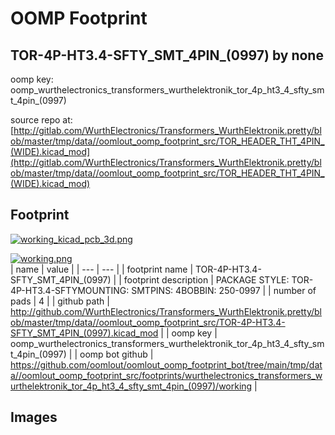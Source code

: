 # OOMP Footprint  
## TOR-4P-HT3.4-SFTY_SMT_4PIN_(0997)  by none  
  
oomp key: oomp_wurthelectronics_transformers_wurthelektronik_tor_4p_ht3_4_sfty_smt_4pin_(0997)  
  
source repo at: [http://gitlab.com/WurthElectronics/Transformers_WurthElektronik.pretty/blob/master/tmp/data//oomlout_oomp_footprint_src/TOR_HEADER_THT_4PIN_(WIDE).kicad_mod](http://gitlab.com/WurthElectronics/Transformers_WurthElektronik.pretty/blob/master/tmp/data//oomlout_oomp_footprint_src/TOR_HEADER_THT_4PIN_(WIDE).kicad_mod)  
## Footprint  
  
[![working_kicad_pcb_3d.png](working_kicad_pcb_3d_600.png)](working_kicad_pcb_3d.png)  
  
[![working.png](working_600.png)](working.png)  
| name | value | 
| --- | --- | 
| footprint name | TOR-4P-HT3.4-SFTY_SMT_4PIN_(0997) | 
| footprint description | PACKAGE STYLE: TOR-4P-HT3.4-SFTYMOUNTING: SMTPINS: 4BOBBIN: 250-0997 | 
| number of pads | 4 | 
| github path | http://github.com/WurthElectronics/Transformers_WurthElektronik.pretty/blob/master/tmp/data//oomlout_oomp_footprint_src/TOR-4P-HT3.4-SFTY_SMT_4PIN_(0997).kicad_mod | 
| oomp key | oomp_wurthelectronics_transformers_wurthelektronik_tor_4p_ht3_4_sfty_smt_4pin_(0997) | 
| oomp bot github | https://github.com/oomlout/oomlout_oomp_footprint_bot/tree/main/tmp/data//oomlout_oomp_footprint_src/footprints/wurthelectronics_transformers_wurthelektronik_tor_4p_ht3_4_sfty_smt_4pin_(0997)/working | 
## Images  
